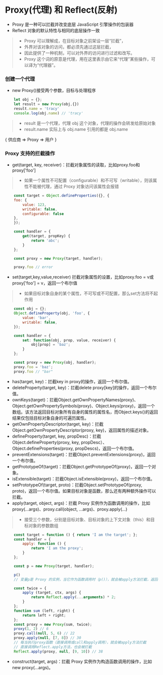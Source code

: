 # Proxy(代理) 和 Reflect(反射)

- Proxy 是一种可以拦截并改变底层 JavaScript 引擎操作的包装器
- Reflect 对象的默认特性与相同的底层操作一致
>* Proxy 可以理解成，在目标对象之前架设一层“拦截”，
>* 外界对该对象的访问，都必须先通过这层拦截，
>* 因此提供了一种机制，可以对外界的访问进行过滤和改写。
>* Proxy 这个词的原意是代理，用在这里表示由它来“代理”某些操作，可以译为“代理器”。

### 创建一个代理
- new Proxy()接受两个参数，目标与处理程序
``` javascript
    let obj = {};
    let result = new Proxy(obj,{})
    result.name = 'tracy'
    console.log(obj.name) // 'tracy'
```
>* result 是一个代理，代理 obj 这个对象，代理的操作会转发给原始对象
>* result.name 实际上与 obj.name 引用的都是 obj.name

{
    供应商 => Proxy => 用户
}
### Proxy 支持的拦截操作

- get(target, key, receiver)：拦截对象属性的读取，比如proxy.foo和proxy['foo']
>* 如果一个属性不可配置（configurable）和不可写（writable），则该属性不能被代理，通过 Proxy 对象访问该属性会报错
```javascript
    const target = Object.defineProperties({}, {
    foo: {
        value: 123,
        writable: false,
        configurable: false
    },
    });

    const handler = {
        get(target, propKey) {
            return 'abc';
        }
    };

    const proxy = new Proxy(target, handler);

    proxy.foo // error
```
- set(target,key,value,receiver) 拦截对象属性的设置，比如proxy.foo = v或proxy['foo'] = v，返回一个布尔值
>* 如果目标对象自身的某个属性，不可写或不可配置，那么set方法将不起作用
```javascript
    const obj = {};
    Object.defineProperty(obj, 'foo', {
        value: 'bar',
        writable: false,
    });

    const handler = {
        set: function(obj, prop, value, receiver) {
            obj[prop] = 'baz';
        }
    };

    const proxy = new Proxy(obj, handler);
    proxy.foo = 'baz';
    proxy.foo // "bar"
```
- has(target, key)：拦截key in proxy的操作，返回一个布尔值。
- deleteProperty(target, key)：拦截delete proxy[key]的操作，返回一个布尔值。
- ownKeys(target)：拦截Object.getOwnPropertyNames(proxy)、Object.getOwnPropertySymbols(proxy)、Object.keys(proxy)，返回一个数组。该方法返回目标对象所有自身的属性的属性名，而Object.keys()的返回结果仅包括目标对象自身的可遍历属性。
- getOwnPropertyDescriptor(target, key)：拦截Object.getOwnPropertyDescriptor(proxy, key)，返回属性的描述对象。
- defineProperty(target, key, propDesc)：拦截Object.defineProperty(proxy, key, propDesc）、Object.defineProperties(proxy, propDescs)，返回一个布尔值。
- preventExtensions(target)：拦截Object.preventExtensions(proxy)，返回一个布尔值。
- getPrototypeOf(target)：拦截Object.getPrototypeOf(proxy)，返回一个对象。
- isExtensible(target)：拦截Object.isExtensible(proxy)，返回一个布尔值。
- setPrototypeOf(target, proto)：拦截Object.setPrototypeOf(proxy, proto)，返回一个布尔值。如果目标对象是函数，那么还有两种额外操作可以拦截。
- apply(target, object, args)：拦截 Proxy 实例作为函数调用的操作，比如proxy(...args)、proxy.call(object, ...args)、proxy.apply(...)
>* 接受三个参数，分别是目标对象、目标对象的上下文对象（this）和目标对象的参数数组
``` javascript
    const target = function () { return 'I am the target'; };
    const handler = {
        apply: function () {
            return 'I am the proxy';
        }
    };

    const p = new Proxy(target, handler);

    p()
    // 变量p是 Proxy 的实例，当它作为函数调用时（p()），就会被apply方法拦截，返回一个字符串

    const twice = {
        apply (target, ctx, args) {
            return Reflect.apply(...arguments) * 2;
        }
    };
    function sum (left, right) {
        return left + right;
    };
    const proxy = new Proxy(sum, twice);
    proxy(1, 2) // 6
    proxy.call(null, 5, 6) // 22
    proxy.apply(null, [7, 8]) // 30
    // 每当执行proxy函数（直接调用或call和apply调用），就会被apply方法拦截
    // 直接调用Reflect.apply方法，也会被拦截
    Reflect.apply(proxy, null, [9, 10]) // 38

```
- construct(target, args)：拦截 Proxy 实例作为构造函数调用的操作，比如new proxy(...args)。
